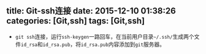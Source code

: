 title: Git-ssh连接
date: 2015-12-10 01:38:26
categories: [Git,ssh]
tags: [Git,ssh]
---
* `git ssh`连接，运行`ssh-keygen`一路回车，在当前用户目录`~/.ssh/`生成两个文件`id_rsa`和`id_rsa.pub`，将`id_rsa.pub`内容添加到`git`服务器。


